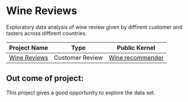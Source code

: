 # Wine Reviews
Exploratory data analysis of wine review given by diffirent customer and tasters across diffirent countries.

| Project Name | Type  | Public Kernel |
| ------ | ------ | ------ | 
| [Wine Reviews](https://www.kaggle.com/zynicide/wine-reviews) | Customer Review | [Wine recommender](https://www.kaggle.com/sudhirnl7/wine-recommender) |

## Out come of project:
This project gives a good opportunity to explore the data set.